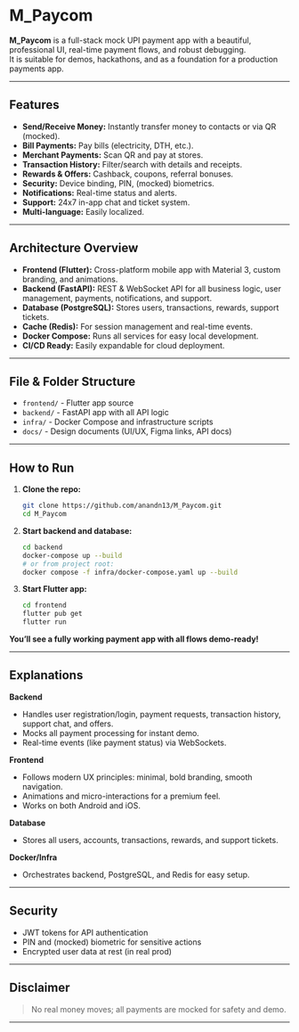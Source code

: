 # M_Paycom

**M_Paycom** is a full-stack mock UPI payment app with a beautiful, professional UI, real-time payment flows, and robust debugging.  
It is suitable for demos, hackathons, and as a foundation for a production payments app.

---

## Features

- **Send/Receive Money:** Instantly transfer money to contacts or via QR (mocked).
- **Bill Payments:** Pay bills (electricity, DTH, etc.).
- **Merchant Payments:** Scan QR and pay at stores.
- **Transaction History:** Filter/search with details and receipts.
- **Rewards & Offers:** Cashback, coupons, referral bonuses.
- **Security:** Device binding, PIN, (mocked) biometrics.
- **Notifications:** Real-time status and alerts.
- **Support:** 24x7 in-app chat and ticket system.
- **Multi-language:** Easily localized.

---

## Architecture Overview

- **Frontend (Flutter):** Cross-platform mobile app with Material 3, custom branding, and animations.
- **Backend (FastAPI):** REST & WebSocket API for all business logic, user management, payments, notifications, and support.
- **Database (PostgreSQL):** Stores users, transactions, rewards, support tickets.
- **Cache (Redis):** For session management and real-time events.
- **Docker Compose:** Runs all services for easy local development.
- **CI/CD Ready:** Easily expandable for cloud deployment.

---

## File & Folder Structure

- `frontend/` - Flutter app source
- `backend/` - FastAPI app with all API logic
- `infra/` - Docker Compose and infrastructure scripts
- `docs/` - Design documents (UI/UX, Figma links, API docs)

---

## How to Run

1. **Clone the repo:**
   ```bash
   git clone https://github.com/anandn13/M_Paycom.git
   cd M_Paycom
   ```

2. **Start backend and database:**
   ```bash
   cd backend
   docker-compose up --build
   # or from project root:
   docker compose -f infra/docker-compose.yaml up --build
   ```

3. **Start Flutter app:**
   ```bash
   cd frontend
   flutter pub get
   flutter run
   ```

**You’ll see a fully working payment app with all flows demo-ready!**

---

## Explanations

**Backend**
- Handles user registration/login, payment requests, transaction history, support chat, and offers.
- Mocks all payment processing for instant demo.
- Real-time events (like payment status) via WebSockets.

**Frontend**
- Follows modern UX principles: minimal, bold branding, smooth navigation.
- Animations and micro-interactions for a premium feel.
- Works on both Android and iOS.

**Database**
- Stores all users, accounts, transactions, rewards, and support tickets.

**Docker/Infra**
- Orchestrates backend, PostgreSQL, and Redis for easy setup.

---

## Security

- JWT tokens for API authentication
- PIN and (mocked) biometric for sensitive actions
- Encrypted user data at rest (in real prod)

---

## Disclaimer

> No real money moves; all payments are mocked for safety and demo.

---